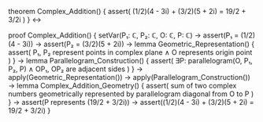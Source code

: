 theorem Complex_Addition() {
  assert(
    (1/2)(4 - 3i) + (3/2)(5 + 2i) = 19/2 + 3/2i
  )
} ↔

proof Complex_Addition() {
  setVar(P₁: ℂ, P₂: ℂ, O: ℂ, P: ℂ) →
  assert(P₁ = (1/2)(4 - 3i)) →
  assert(P₂ = (3/2)(5 + 2i)) →
  lemma Geometric_Representation() {
    assert(
      P₁, P₂ represent points in complex plane ∧
      O represents origin point
    )
  } →
  lemma Parallelogram_Construction() {
    assert(
      ∃P: parallelogram(O, P₁, P₂, P) ∧
      OP₁, OP₂ are adjacent sides
    )
  } →
  apply(Geometric_Representation()) →
  apply(Parallelogram_Construction()) →
  lemma Complex_Addition_Geometry() {
    assert(
      sum of two complex numbers geometrically represented by 
      parallelogram diagonal from O to P
    )
  } →
  assert(P represents (19/2 + 3/2i)) →
  assert((1/2)(4 - 3i) + (3/2)(5 + 2i) = 19/2 + 3/2i)
}